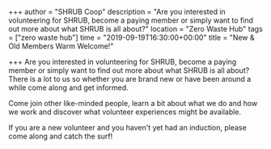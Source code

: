 +++
author = "SHRUB Coop"
description = "Are you interested in volunteering for SHRUB, become a paying member or simply want to find out more about what SHRUB is all about?"
location = "Zero Waste Hub"
tags = ["zero waste hub"]
time = "2019-09-19T16:30:00+00:00"
title = "New & Old Members Warm Welcome!"

+++
Are you interested in volunteering for SHRUB, become a paying member or simply want to find out more about what SHRUB is all about? There is a lot to us so whether you are brand new or have been around a while come along and get informed. 

Come join other like-minded people, learn a bit about what we do and how we work and discover what volunteer experiences might be available. 

If you are a new volunteer and you haven't yet had an induction, please come along and catch the surf!